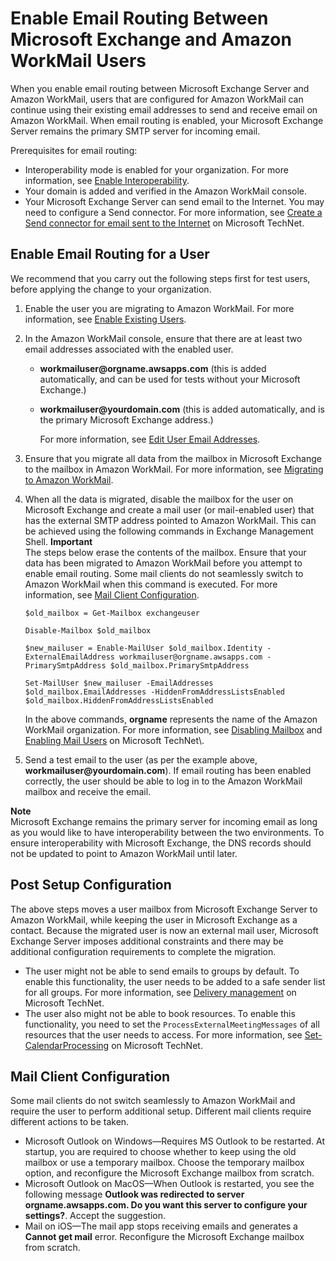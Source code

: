 # Enable Email Routing Between Microsoft Exchange and Amazon WorkMail Users<a name="setup-msexchange"></a>

When you enable email routing between Microsoft Exchange Server and Amazon WorkMail, users that are configured for Amazon WorkMail can continue using their existing email addresses to send and receive email on Amazon WorkMail\. When email routing is enabled, your Microsoft Exchange Server remains the primary SMTP server for incoming email\.

Prerequisites for email routing: 
+ Interoperability mode is enabled for your organization\. For more information, see [Enable Interoperability](interoperability.md#enable_interoperability)\.
+ Your domain is added and verified in the Amazon WorkMail console\.
+ Your Microsoft Exchange Server can send email to the Internet\. You may need to configure a Send connector\. For more information, see [Create a Send connector for email sent to the Internet](https://technet.microsoft.com/en-us/library/jj657457.aspx) on Microsoft TechNet\.

## Enable Email Routing for a User<a name="enable_routing_user"></a>

We recommend that you carry out the following steps first for test users, before applying the change to your organization\.

1. Enable the user you are migrating to Amazon WorkMail\. For more information, see [Enable Existing Users](http://docs.aws.amazon.com/workmail/latest/adminguide/enable_existing_user.html)\.

1. In the Amazon WorkMail console, ensure that there are at least two email addresses associated with the enabled user\. 
   + **workmailuser@orgname\.awsapps\.com** \(this is added automatically, and can be used for tests without your Microsoft Exchange\.\)
   + **workmailuser@yourdomain\.com** \(this is added automatically, and is the primary Microsoft Exchange address\.\)

     For more information, see [Edit User Email Addresses](http://docs.aws.amazon.com/workmail/latest/adminguide/edit_user_email_addresses.html)\.

1. Ensure that you migrate all data from the mailbox in Microsoft Exchange to the mailbox in Amazon WorkMail\. For more information, see [Migrating to Amazon WorkMail](http://docs.aws.amazon.com/workmail/latest/adminguide/migration_overview.html)\.

1. When all the data is migrated, disable the mailbox for the user on Microsoft Exchange and create a mail user \(or mail\-enabled user\) that has the external SMTP address pointed to Amazon WorkMail\. This can be achieved using the following commands in Exchange Management Shell\.
**Important**  
The steps below erase the contents of the mailbox\. Ensure that your data has been migrated to Amazon WorkMail before you attempt to enable email routing\. Some mail clients do not seamlessly switch to Amazon WorkMail when this command is executed\. For more information, see [Mail Client Configuration](#mail_client_config)\.

   ```
   $old_mailbox = Get-Mailbox exchangeuser
   ```

   ```
   Disable-Mailbox $old_mailbox
   ```

   ```
   $new_mailuser = Enable-MailUser $old_mailbox.Identity -ExternalEmailAddress workmailuser@orgname.awsapps.com -PrimarySmtpAddress $old_mailbox.PrimarySmtpAddress
   ```

   ```
   Set-MailUser $new_mailuser -EmailAddresses $old_mailbox.EmailAddresses -HiddenFromAddressListsEnabled $old_mailbox.HiddenFromAddressListsEnabled
   ```

   In the above commands, **orgname** represents the name of the Amazon WorkMail organization\. For more information, see [Disabling Mailbox](https://technet.microsoft.com/en-us/library/jj863434(v=exchg.150).aspx) and [Enabling Mail Users](https://technet.microsoft.com/en-us/library/aa996549(v=exchg.150).aspx) on Microsoft TechNet\.

1. Send a test email to the user \(as per the example above, **workmailuser@yourdomain\.com**\)\. If email routing has been enabled correctly, the user should be able to log in to the Amazon WorkMail mailbox and receive the email\.

**Note**  
Microsoft Exchange remains the primary server for incoming email as long as you would like to have interoperability between the two environments\. To ensure interoperability with Microsoft Exchange, the DNS records should not be updated to point to Amazon WorkMail until later\.

## Post Setup Configuration<a name="post_setup"></a>

The above steps moves a user mailbox from Microsoft Exchange Server to Amazon WorkMail, while keeping the user in Microsoft Exchange as a contact\. Because the migrated user is now an external mail user, Microsoft Exchange Server imposes additional constraints and there may be additional configuration requirements to complete the migration\.
+ The user might not be able to send emails to groups by default\. To enable this functionality, the user needs to be added to a safe sender list for all groups\. For more information, see [Delivery management](https://technet.microsoft.com/en-us/library/bb123722.aspx#deliverymanagement) on Microsoft TechNet\.
+ The user also might not be able to book resources\. To enable this functionality, you need to set the `ProcessExternalMeetingMessages` of all resources that the user needs to access\. For more information, see [Set\-CalendarProcessing](https://technet.microsoft.com/en-us/library/dd335046.aspx) on Microsoft TechNet\.

## Mail Client Configuration<a name="mail_client_config"></a>

Some mail clients do not switch seamlessly to Amazon WorkMail and require the user to perform additional setup\. Different mail clients require different actions to be taken\.
+ Microsoft Outlook on Windows—Requires MS Outlook to be restarted\. At startup, you are required to choose whether to keep using the old mailbox or use a temporary mailbox\. Choose the temporary mailbox option, and reconfigure the Microsoft Exchange mailbox from scratch\.
+ Microsoft Outlook on MacOS—When Outlook is restarted, you see the following message **Outlook was redirected to server orgname\.awsapps\.com\. Do you want this server to configure your settings?**\. Accept the suggestion\.
+ Mail on iOS—The mail app stops receiving emails and generates a **Cannot get mail** error\. Reconfigure the Microsoft Exchange mailbox from scratch\.